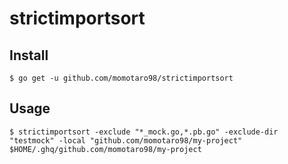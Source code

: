 # strictimportsort

## Install

```
$ go get -u github.com/momotaro98/strictimportsort
```

## Usage

```shell script
$ strictimportsort -exclude "*_mock.go,*.pb.go" -exclude-dir "testmock" -local "github.com/momotaro98/my-project" $HOME/.ghq/github.com/momotaro98/my-project
```
